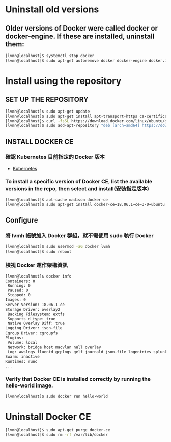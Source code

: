 # Uninstall old versions
## Older versions of Docker were called docker or docker-engine. If these are installed, uninstall them:
```sh
[lvmh@localhost]$ systemctl stop docker
[lvmh@localhost]$ sudo apt-get autoremove docker docker-engine docker.io
```

# Install using the repository
## SET UP THE REPOSITORY
```sh
[lvmh@localhost]$ sudo apt-get update
[lvmh@localhost]$ sudo apt-get install apt-transport-https ca-certificates curl software-properties-common
[lvmh@localhost]$ curl -fsSL https://download.docker.com/linux/ubuntu/gpg | sudo apt-key add -
[lvmh@localhost]$ sudo add-apt-repository "deb [arch=amd64] https://download.docker.com/linux/ubuntu $(lsb_release -cs) stable"
```

## INSTALL DOCKER CE
### 確認 Kubernetes 目前指定的 Docker 版本
- [Kubernetes](https://github.com/kubernetes/kubernetes/blob/master/cmd/kubeadm/app/util/system/docker_validator.go#L41)

### To install a specific version of Docker CE, list the available versions in the repo, then select and install(安裝指定版本)
```sh
[lvmh@localhost]$ apt-cache madison docker-ce
[lvmh@localhost]$ sudo apt-get install docker-ce=18.06.1~ce~3-0~ubuntu
```

## Configure
### 將 lvmh 帳號加入 Docker 群組，就不需使用 sudo 執行 Docker
```sh
[lvmh@localhost]$ sudo usermod -aG docker lvmh
[lvmh@localhost]$ sudo reboot
```

### 檢視 Docker 運作架構資訊
```sh
[lvmh@localhost]$ docker info
Containers: 0
 Running: 0
 Paused: 0
 Stopped: 0
Images: 0
Server Version: 18.06.1-ce
Storage Driver: overlay2
 Backing Filesystem: extfs
 Supports d_type: true
 Native Overlay Diff: true
Logging Driver: json-file
Cgroup Driver: cgroupfs
Plugins:
 Volume: local
 Network: bridge host macvlan null overlay
 Log: awslogs fluentd gcplogs gelf journald json-file logentries splunk syslog
Swarm: inactive
Runtimes: runc
...
```

### Verify that Docker CE is installed correctly by running the hello-world image.
```sh
[lvmh@localhost]$ sudo docker run hello-world
```

# Uninstall Docker CE
```sh
[lvmh@localhost]$ sudo apt-get purge docker-ce
[lvmh@localhost]$ sudo rm -rf /var/lib/docker
```